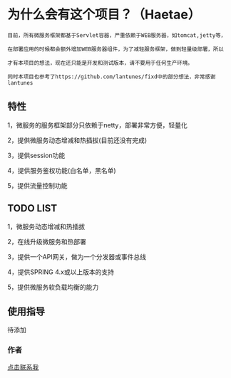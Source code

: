 
  
为什么会有这个项目？（Haetae）
===================================
    目前，所有微服务框架都基于Servlet容器，严重依赖于WEB服务器，如tomcat,jetty等，

    在部署应用的时候都会额外增加WEB服务器组件，为了减轻服务框架，做到轻量级部署，所以

    才有本项目的想法，现在还只能是开发和测试版本，请不要用于任何生产环境。

    同时本项目也参考了https://github.com/lantunes/fixd中的部分想法，非常感谢lantunes
  
特性
-----------------------------------
  1，微服务的服务框架部分只依赖于netty，部署非常方便，轻量化

  2，提供微服务动态增减和热插拔(目前还没有完成)

  3，提供session功能

  4，提供服务鉴权功能(白名单，黑名单)

  5，提供流量控制功能
  
TODO LIST
-----------------------------------
  1，微服务动态增减和热插拔
  
  2，在线升级微服务和热部署
  
  3，提供一个API网关，做为一个分发器或事件总线
  
  4，提供SPRING 4.x或以上版本的支持
  
  5，提供微服务软负载均衡的能力

使用指导
-----------------------------------

 待添加


### 作者

[点击联系我](mailto:273330479@qq.com)<br />
